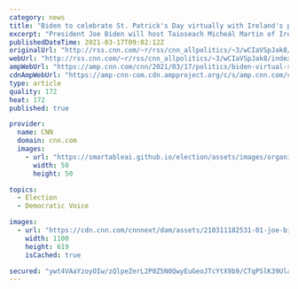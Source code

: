 ```yaml
---
category: news
title: "Biden to celebrate St. Patrick's Day virtually with Ireland's prime minister"
excerpt: "President Joe Biden will host Taioseach Micheál Martin of Ireland for a virtual bilateral meeting on Wednesday to celebrate St. Patrick's Day, the White House says, in yet another traditional head of state visit changed by the pandemic.\n    \n"
publishedDateTime: 2021-03-17T09:02:12Z
originalUrl: "http://rss.cnn.com/~r/rss/cnn_allpolitics/~3/wCIaVSpJak8/index.html"
webUrl: "http://rss.cnn.com/~r/rss/cnn_allpolitics/~3/wCIaVSpJak8/index.html"
ampWebUrl: "https://amp.cnn.com/cnn/2021/03/17/politics/biden-virtual-st-patricks-day/index.html"
cdnAmpWebUrl: "https://amp-cnn-com.cdn.ampproject.org/c/s/amp.cnn.com/cnn/2021/03/17/politics/biden-virtual-st-patricks-day/index.html"
type: article
quality: 172
heat: 172
published: true

provider:
  name: CNN
  domain: cnn.com
  images:
    - url: "https://smartableai.github.io/election/assets/images/organizations/cnn.com-50x50.jpg"
      width: 50
      height: 50

topics:
  - Election
  - Democratic Voice

images:
  - url: "https://cdn.cnn.com/cnnnext/dam/assets/210311182531-01-joe-biden-0210-super-tease.jpg"
    width: 1100
    height: 619
    isCached: true

secured: "ywt4VAaYzoyOIw/zQlpeZerL2P0Z5N0QwyEuGeoJTcYtX9b9/CTqPSlK39Ulad1beUJcYcVRXGxyR64+jdDm/1V6z+caSzRlbmgI/mWglihS6dWon2kTj95nKM9w5yqhxmc96RA3GCkEBhq17O5OaaMJpEvbbIWsmv9NnQNvzb1cvLXwfriKATXuGPti0DYRIkdHYlMg20YIsA6j/imXf3DN01xuIg5yGh+3KNf7FBYacQA1KllrQNeLrsG67zCZBleZPaouXr4EdxXm1Szj7DYrJgU7oImSf/xGHVuqCys/w8YtVt2dE4u1xgSffy3RBeu3RzR5YbK3NoQr5Lt3r0Z3hr7v65VTrxHZ4jyqxXo=;3oPUtnMZ2ttOIGzKn4GWsw=="
---
```



